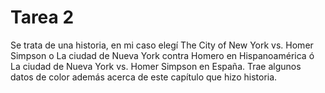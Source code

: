 Tarea 2
=======
Se trata de una historia, en mi caso elegí The City of New York vs. Homer Simpson o La ciudad de Nueva York contra Homero en Hispanoamérica ó La ciudad de Nueva York vs. Homer Simpson en España. Trae algunos datos de color además acerca de este capítulo que hizo historia.
